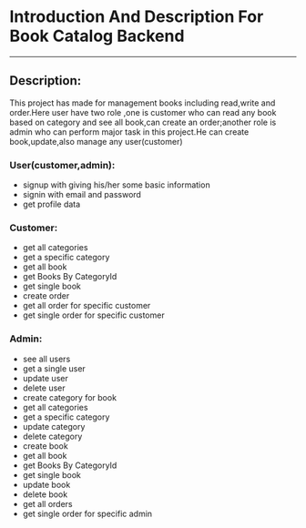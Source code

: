 # Introduction And Description For Book Catalog Backend

---

## Description:

This project has made for management books including read,write and order.Here user have two role ,one is customer who can read any book based on category and see all book,can create an order;another role is admin who can perform major task in this project.He can create book,update,also manage any user(customer)

### User(customer,admin):

- signup with giving his/her some basic information
- signin with email and password
- get profile data

### Customer:

- get all categories
- get a specific category
- get all book
- get Books By CategoryId
- get single book
- create order
- get all order for specific customer
- get single order for specific customer

### Admin:

- see all users
- get a single user
- update user
- delete user
- create category for book
- get all categories
- get a specific category
- update category
- delete category
- create book
- get all book
- get Books By CategoryId
- get single book
- update book
- delete book
- get all orders
- get single order for specific admin
